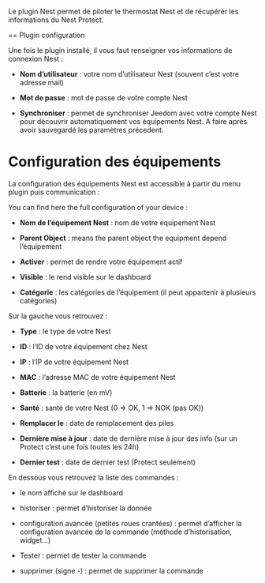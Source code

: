 Le plugin Nest permet de piloter le thermostat Nest et de récupérer les
informations du Nest Protect.

== Plugin configuration

Une fois le plugin installé, il vous faut renseigner vos informations de
connexion Nest :

-   **Nom d’utilisateur** : votre nom d’utilisateur Nest (souvent c’est
    votre adresse mail)

-   **Mot de passe** : mot de passe de votre compte Nest

-   **Synchroniser** : permet de synchroniser Jeedom avec votre compte
    Nest pour découvrir automatiquement vos équipements Nest. A faire
    après avoir sauvegardé les paramètres précedent.

Configuration des équipements 
=============================

La configuration des équipements Nest est accessible à partir du menu
plugin puis communication :

You can find here the full configuration of your device :

-   **Nom de l’équipement Nest** : nom de votre équipement Nest

-   **Parent Object** : means the parent object the equipment depend
    l’équipement

-   **Activer** : permet de rendre votre équipement actif

-   **Visible** : le rend visible sur le dashboard

-   **Catégorie** : les catégories de l’équipement (il peut appartenir à
    plusieurs catégories)

Sur la gauche vous retrouvez :

-   **Type** : le type de votre Nest

-   **ID** : l’ID de votre équipement chez Nest

-   **IP** : l’IP de votre équipement Nest

-   **MAC** : l’adresse MAC de votre équipement Nest

-   **Batterie** : la batterie (en mV)

-   **Santé** : santé de votre Nest (0 ⇒ OK, 1 ⇒ NOK (pas OK))

-   **Remplacer le** : date de remplacement des piles

-   **Dernière mise à jour** : date de dernière mise à jour des info
    (sur un Protect c’est une fois toutes les 24h)

-   **Dernier test** : date de dernier test (Protect seulement)

En dessous vous retrouvez la liste des commandes :

-   le nom affiché sur le dashboard

-   historiser : permet d’historiser la donnée

-   configuration avancée (petites roues crantées) : permet d’afficher
    la configuration avancée de la commande (méthode
    d’historisation, widget…​)

-   Tester : permet de tester la commande

-   supprimer (signe -) : permet de supprimer la commande



